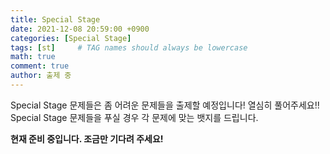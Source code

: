 ```yaml
---
title: Special Stage
date: 2021-12-08 20:59:00 +0900
categories: [Special Stage]
tags: [st]     # TAG names should always be lowercase
math: true
comment: true
author: 출제 중
---
```


Special Stage 문제들은 좀 어려운 문제들을 출제할 예정입니다! 열심히 풀어주세요!!
Special Stage 문제들을 푸실 경우 각 문제에 맞는 뱃지를 드립니다.

**현재 준비 중입니다. 조금만 기다려 주세요!**
